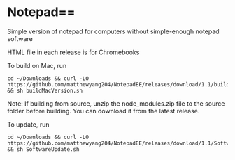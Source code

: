 # Notepad==
Simple version of notepad for computers without simple-enough notepad software


HTML file in each release is for Chromebooks


To build on Mac, run 
```
cd ~/Downloads && curl -LO https://github.com/matthewyang204/NotepadEE/releases/download/1.1/buildMacVersion.sh && sh buildMacVersion.sh
```


Note: If building from source, unzip the node_modules.zip file to the source folder before building. You can download it from the latest release.

To update, run
```
cd ~/Downloads && curl -LO https://github.com/matthewyang204/NotepadEE/releases/download/1.1/SoftwareUpdate.sh && sh SoftwareUpdate.sh
```

